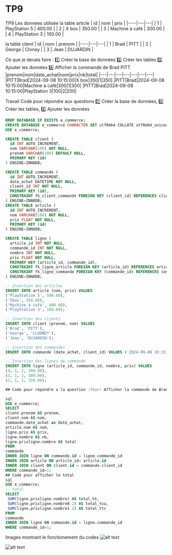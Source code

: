 # TP9

TP9
Les données utilisée
la table article
| id | nom | prix | 
|----|---|---|
| 1 | PlayStation 5 | 400.00 |
| 2 | X box | 350.00 |
| 3 | Machine à café | 300.00 |
| 4 | PlayStation 3 | 100.00 |

la table client
| id | nom | prenom | 
|----|---|---|
| 1 | Brad | PITT |
| 2 | George | Cloney |
| 3 | Jean | DUJARDIN |


Ce que je devais faire :
1️⃣ Créer la base de données
2️⃣ Créer les tables
3️⃣ Ajouter les données
4️⃣ Afficher la commande de Brad PITT
|prenom|nom|date_achat|nom|prix|nb|total|
|---|---|---|---|---|---|---|
|PITT|Brad|2024-09-08 10:15:00|X box|350|1|350|
|PITT|Brad|2024-09-08 10:15:00|Machine à café|300|1|300|
|PITT|Brad|2024-09-08 10:15:00|PlayStation 3|100|2|200|

Travail
Code pour répondre aux questions 1️⃣ Créer la base de données, 2️⃣ Créer les tables, 3️⃣ Ajouter les données
```sql
DROP DATABASE IF EXISTS e_commerce;
CREATE DATABASE e_commerce CHARACTER SET utf8mb4 COLLATE utf8mb4_unicode_ci;
USE e_commerce;

CREATE TABLE client (
  id INT AUTO_INCREMENT,
  nom VARCHAR(100) NOT NULL,
  prenom VARCHAR(100) DEFAULT NULL,
  PRIMARY KEY (id)
) ENGINE=INNODB;

CREATE TABLE commande (
  id INT AUTO_INCREMENT,
  date_achat DATETIME NOT NULL,
  client_id INT NOT NULL,
  PRIMARY KEY (id),
  CONSTRAINT fk_client_commande FOREIGN KEY (client_id) REFERENCES client(id)
) ENGINE=INNODB;
CREATE TABLE article (
  id INT AUTO_INCREMENT,
  nom VARCHAR(100) NOT NULL,
  prix FLOAT NOT NULL,
  PRIMARY KEY (id)
) ENGINE=INNODB;

CREATE TABLE ligne (
  article_id INT NOT NULL,
  commande_id INT NOT NULL,
  nombre INT NOT NULL,
  prix FLOAT NOT NULL,
  PRIMARY KEY (article_id, commande_id),
  CONSTRAINT fk_ligne_article FOREIGN KEY (article_id) REFERENCES article(id),
  CONSTRAINT fk_ligne_commande FOREIGN KEY (commande_id) REFERENCES commande(id)
) ENGINE=INNODB;

-- Insertion des articles
INSERT INTO article (nom, prix) VALUES
('PlayStation 5', 500.00),
('Xbox', 350.00),
('Machine à café', 400.00),
('PlayStation 3', 100.00);

-- Insertion des clients
INSERT INTO client (prenom, nom) VALUES
('Brad', 'PITT'),
('George', 'CLOONEY'),
('Jean', 'DUJARDIN');

-- Insertion des commandes
INSERT INTO commande (date_achat, client_id) VALUES ('2024-09-08 10:15:00', 1);

-- Insertion des lignes de commande
INSERT INTO ligne (article_id, commande_id, nombre, prix) VALUES
(4, 1, 2, 100.00),
(3, 1, 1, 300.00),
(2, 1, 1, 350.00);

## Code pour répondre a la question :four: Afficher la commande de Brad PITT

sql
USE e_commerce;
SELECT 
client.prenom AS prenom,
client.nom AS nom,
commande.date_achat as date_achat,
article.nom AS nom,
ligne.prix AS prix,
ligne.nombre AS nb,
ligne.prixligne.nombre AS total
FROM
commande
INNER JOIN ligne ON commande.id = ligne.commande_id
INNER JOIN article ON article_id= article.id
INNER JOIN client ON client.id = commande.client_id
WHERE commande_id=1;
## Code pour afficher le total
sql
USE e_commerce;
-- total
SELECT 
 SUM(ligne.prixligne.nombre) AS total_ht,
 SUM(ligne.prixligne.nombre0.2) AS total_tva,
 SUM(ligne.prixligne.nombre1.2) AS total_ttc
FROM
commande
INNER JOIN ligne ON commande.id = ligne.commande_id
WHERE commande_id=1;
```

Images montrant le fonctionement du codes
![alt text](<Capture d'écran 2025-03-31 143440.png>)

![alt text](<Capture d'écran 2025-03-31 143911.png>)
